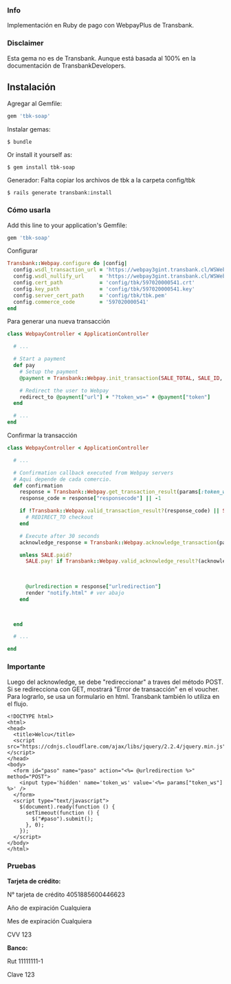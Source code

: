 ### Info

Implementación en Ruby de pago con WebpayPlus de Transbank.


### Disclaimer

Esta gema no es de Transbank. Aunque está basada al 100% en la documentación de TransbankDevelopers.

## Instalación

Agregar al Gemfile:

```ruby
gem 'tbk-soap'
```

Instalar gemas:

    $ bundle

Or install it yourself as:

    $ gem install tbk-soap

Generador: Falta copiar los archivos de tbk a la carpeta config/tbk

    $ rails generate transbank:install

### Cómo usarla

Add this line to your application's Gemfile:

```ruby
gem 'tbk-soap'
```

Configurar

```ruby
Transbank::Webpay.configure do |config|
  config.wsdl_transaction_url = 'https://webpay3gint.transbank.cl/WSWebpayTransaction/cxf/WSWebpayService?wsdl'
  config.wsdl_nullify_url     = 'https://webpay3gint.transbank.cl/WSWebpayTransaction/cxf/WSCommerceIntegrationService?wsdl'
  config.cert_path            = 'config/tbk/597020000541.crt'
  config.key_path             = 'config/tbk/597020000541.key'
  config.server_cert_path     = 'config/tbk/tbk.pem'
  config.commerce_code        = '597020000541'
end
```

Para generar una nueva transacción

```ruby
class WebpayController < ApplicationController

  # ...

  # Start a payment
  def pay
    # Setup the payment
    @payment = Transbank::Webpay.init_transaction(SALE_TOTAL, SALE_ID, USER_ID, CONFIRMATION_URL, SUCCESS_URL)

    # Redirect the user to Webpay
    redirect_to @payment["url"] + "?token_ws=" + @payment["token"]
  end

  # ...
end
```

Confirmar la transacción

```ruby
class WebpayController < ApplicationController

  # ...

  # Confirmation callback executed from Webpay servers
  # Aqui depende de cada comercio.
  def confirmation
    response = Transbank::Webpay.get_transaction_result(params[:token_ws])
    response_code = response["responsecode"] || -1

    if !Transbank::Webpay.valid_transaction_result?(response_code) || SALE.paid?
      # REDIRECT_TO checkout
    end

    # Execute after 30 seconds
    acknowledge_response = Transbank::Webpay.acknowledge_transaction(params[:token_ws])

    unless SALE.paid?
      SALE.pay! if Transbank::Webpay.valid_acknowledge_result?(acknowledge_response)
      

      
      @urlredirection = response["urlredirection"]
      render "notify.html" # ver abajo
    end
    


  end

  # ...

end
```

### Importante

Luego del acknowledge, se debe "redireccionar" a traves del método POST. Si se redirecciona con GET, mostrará "Error de transacción" en el voucher.
Para lograrlo, se usa un formulario en html. Transbank también lo utiliza en el flujo.


```
<!DOCTYPE html>
<html>
<head>
  <title>Welcu</title>
  <script src="https://cdnjs.cloudflare.com/ajax/libs/jquery/2.2.4/jquery.min.js"></script>
</head>
<body>
  <form id="paso" name="paso" action="<%= @urlredirection %>" method="POST">
    <input type='hidden' name='token_ws' value='<%= params["token_ws"] %>' />
  </form>
  <script type="text/javascript">
    $(document).ready(function () {
      setTimeout(function () {
        $("#paso").submit();
      }, 0);
    });
  </script>
</body>
</html>
```


### Pruebas


**Tarjeta de crédito:**

N° tarjeta de crédito	4051885600446623

Año de expiración	Cualquiera

Mes de expiración	Cualquiera

CVV	123

**Banco:**

Rut	11111111-1

Clave	123

